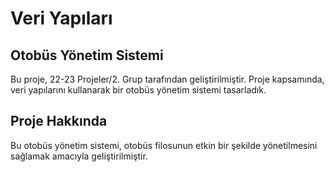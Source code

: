 # Veri Yapıları
## Otobüs Yönetim Sistemi

Bu proje, 22-23 Projeler/2. Grup tarafından geliştirilmiştir. Proje kapsamında, veri yapılarını kullanarak bir otobüs yönetim sistemi tasarladık.

## Proje Hakkında

Bu otobüs yönetim sistemi, otobüs filosunun etkin bir şekilde yönetilmesini sağlamak amacıyla geliştirilmiştir.

